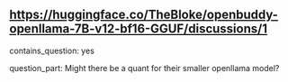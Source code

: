 ## https://huggingface.co/TheBloke/openbuddy-openllama-7B-v12-bf16-GGUF/discussions/1

contains_question: yes

question_part: Might there be a quant for their smaller openllama model?
